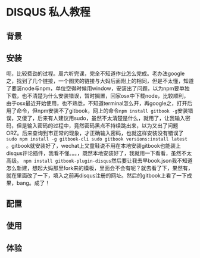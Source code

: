 # DISQUS 私人教程

## 背景

## 安装
呃，比较费劲的过程。周六听完课，完全不知道作业怎么完成。老办法google之，找到了几个链接，一个图灵的链接与大妈后面附上的相同，但是不太懂，知道了要装node与npm，单位空得时候用window，安装出了问题，以为npm要单独下载，也不清楚为什么安装错误，暂时搁置，回家osx中下载node，比较顺利，由于osx最近开始使用，也不熟悉，不知道terminal怎么开，再google之，打开后用了命令，但npm安装不了gitbook，网上的命令```npm install gitbook -g```安装错误，又傻了，后来有人建议用sudo，虽然不太清楚是什么，就用了，让我输入密码，但是输入密码的过程中，竟然密码黑点不持续跳出来，以为又出了问题ORZ。后来查询到市正常的现象，才正确输入密码，也就这样安装没有错误了```sudo npm install -g gitbook-cli sudo gitbook versions:install latest```
。gitbook就安装好了，wechat上又童鞋说不用在本地安装gitbook也能装上disqus评论插件，我看不懂。。。，既然本地安装好了，我就用一下看看，虽然不太高级。  ```npm install gitbook-plugin-disqus```然后要让我去早book.json我不知道怎么新建，想起大妈那里fork来的模板，里面会不会有呢？就去看了下，果然有，就在里面改了一下，填入之前再disqus注册的网址。然后的gitbook上看了一下成果，bang。成了！


## 配置

## 使用

## 体验

